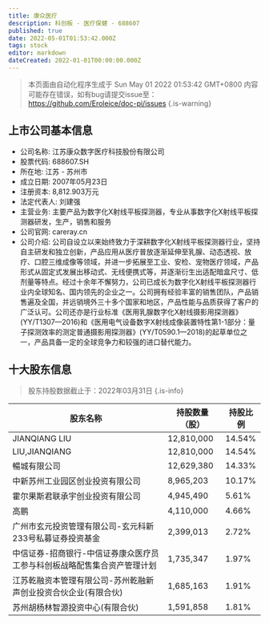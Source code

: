 ```yaml
---
title: 康众医疗
description: 科创板 - 医疗保健 - 688607
published: true
date: 2022-05-01T01:53:42.000Z
tags: stock
editor: markdown
dateCreated: 2022-01-01T00:00:00.000Z
---
```


> 本页面由自动化程序生成于 Sun May 01 2022 01:53:42 GMT+0800
> 内容可能存在错误，如有bug请提交issue至：https://github.com/Eroleice/doc-pi/issues
{.is-warning}

## 上市公司基本信息
- 公司名称: 江苏康众数字医疗科技股份有限公司
- 股票代码: 688607.SH
- 所在地: 江苏 - 苏州市
- 成立日期: 2007年05月23日
- 注册资本: 8,812.903万元
- 法定代表人: 刘建强
- 主营业务: 主要产品为数字化X射线平板探测器，专业从事数字化X射线平板探测器研发，生产，销售和服务
- 公司官网: careray.cn
- 公司介绍: 公司自设立以来始终致力于深耕数字化X射线平板探测器行业，坚持自主研发和独立创新，产品应用从医疗普放逐渐延伸至乳腺、动态透视、放疗、口腔三维成像等领域，并进一步拓展至工业、安检、宠物医疗领域，产品形式从固定式发展出移动式、无线便携式等，并逐渐衍生出适配暗盒尺寸、低剂量等特点。经过十余年不懈努力，公司已成长为数字化X射线平板探测器行业内全球知名、国内领先的企业之一。公司拥有经验丰富的销售团队，产品销售遍及全国，并远销境外三十多个国家和地区，产品性能与品质获得了客户的广泛认可。公司还亦是行业标准《医用乳腺数字化X射线摄影用探测器》(YY/T1307—2016)和《医用电气设备数字X射线成像装置特性第1-1部分：量子探测效率的测定普通摄影用探测器》(YY/T0590.1—2018)的起草单位之一，产品具备一定的全球竞争力和较强的进口替代能力。


## 十大股东信息
> 股东持股数据截止于：2022年03月31日
{.is-info}

| 股东名称 | 持股数量（股） | 持股比例 |
| --- | --- | --- |
| JIANQIANG LIU | 12,810,000 | 14.54% |
| LIU,JIANQIANG | 12,810,000 | 14.54% |
| 暢城有限公司 | 12,629,380 | 14.33% |
| 中新苏州工业园区创业投资有限公司 | 8,965,203 | 10.17% |
| 霍尔果斯君联承宇创业投资有限公司 | 4,945,490 | 5.61% |
| 高鹏 | 4,110,000 | 4.66% |
| 广州市玄元投资管理有限公司-玄元科新233号私募证券投资基金 | 2,399,013 | 2.72% |
| 中信证券-招商银行-中信证券康众医疗员工参与科创板战略配售集合资产管理计划 | 1,735,347 | 1.97% |
| 江苏乾融资本管理有限公司-苏州乾融新声创业投资合伙企业(有限合伙) | 1,685,163 | 1.91% |
| 苏州胡杨林智源投资中心(有限合伙) | 1,591,858 | 1.81% |




